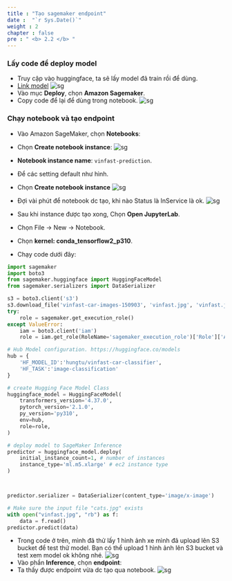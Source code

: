 ```yaml
---
title : "Tạo sagemaker endpoint"
date :  "`r Sys.Date()`" 
weight : 2
chapter : false
pre : " <b> 2.2 </b> "
---
```

### Lấy code để deploy model
* Truy cập vào huggingface, ta sẽ lấy model đã train rồi để dùng.
* [Link model](https://huggingface.co/hungtu/vinfast-car-classifier/tree/main)
![sg](/ws1/images/2.prerequisite/2.0.png) 
* Vào mục **Deploy**, chọn **Amazon Sagemaker**.
* Copy code để lại để dùng trong notebook.
![sg](/ws1/images/2.prerequisite/2.2_.png) 
### Chạy notebook và tạo endpoint
* Vào Amazon SageMaker, chọn **Notebooks**:
* Chọn **Create notebook instance**:
![sg](/ws1/images/2.prerequisite/2.3_.png) 
* **Notebook instance name**: ```vinfast-prediction```.
* Để các setting default như hình.
* Chọn **Create notebook instance**
![sg](/ws1/images/2.prerequisite/2.4_.png) 
* Đợi vài phút để notebook dc tạo, khi nào Status là InService là ok.
![sg](/ws1/images/2.prerequisite/2.7_.png) 
* Sau khi instance được tạo xong, Chọn **Open JupyterLab**.
* Chọn File -> New -> Notebook.
* Chọn **kernel: conda_tensorflow2_p310**.

* Chạy code dưới đây:
```python
import sagemaker
import boto3
from sagemaker.huggingface import HuggingFaceModel
from sagemaker.serializers import DataSerializer

s3 = boto3.client('s3')
s3.download_file('vinfast-car-images-150903', 'vinfast.jpg', 'vinfast.jpg')
try:
    role = sagemaker.get_execution_role()
except ValueError:
    iam = boto3.client('iam')
    role = iam.get_role(RoleName='sagemaker_execution_role')['Role']['Arn']

# Hub Model configuration. https://huggingface.co/models
hub = {
    'HF_MODEL_ID':'hungtu/vinfast-car-classifier',
    'HF_TASK':'image-classification'
}

# create Hugging Face Model Class
huggingface_model = HuggingFaceModel(
    transformers_version='4.37.0',
    pytorch_version='2.1.0',
    py_version='py310',
    env=hub,
    role=role, 
)

# deploy model to SageMaker Inference
predictor = huggingface_model.deploy(
    initial_instance_count=1, # number of instances
    instance_type='ml.m5.xlarge' # ec2 instance type
)



predictor.serializer = DataSerializer(content_type='image/x-image')

# Make sure the input file "cats.jpg" exists
with open("vinfast.jpg", "rb") as f:
    data = f.read()
predictor.predict(data)
```
* Trong code ở trên, mình đã thử lấy 1 hình ảnh xe mình đã upload lên S3 bucket để test thử model. Bạn có thể upload 1 hình ảnh lên S3 bucket và test xem model ok không nhé.
![sg](/ws1/images/2.prerequisite/2.8_.png) 
* Vào phần **Inference**, chọn **endpoint**:
* Ta thấy được endpoint vừa dc tạo qua notebook.
![sg](/ws1/images/2.prerequisite/2.9_.png) 